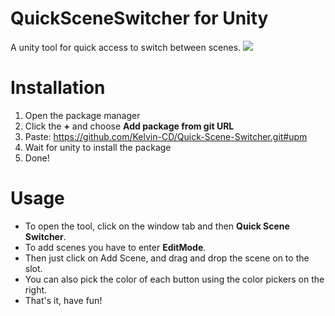 # QuickSceneSwitcher for Unity
A unity tool for quick access to switch between scenes.
![](gifName.gif)

# Installation

  1. Open the package manager
  2. Click the **+** and choose **Add package from git URL**
  3. Paste: https://github.com/Kelvin-CD/Quick-Scene-Switcher.git#upm
  4. Wait for unity to install the package
  5. Done!

# Usage

- To open the tool, click on the window tab and then **Quick Scene Switcher**.
- To add scenes you have to enter **EditMode**.
- Then just click on Add Scene, and drag and drop the scene on to the slot.
- You can also pick the color of each button using the color pickers on the right.
- That's it, have fun!
